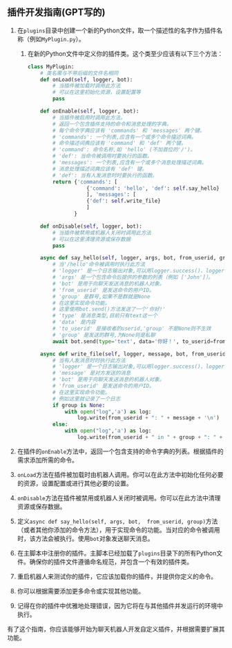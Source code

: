 ## 插件开发指南(GPT写的)

1. 在`plugins`目录中创建一个新的Python文件，取一个描述性的名字作为插件名称（例如`MyPlugin.py`）。

   1. 在新的Python文件中定义你的插件类。这个类至少应该有以下三个方法：

      ```python
      class MyPlugin:
          # 类名需与不带后缀的文件名相同
          def onLoad(self, logger, bot):
              # 当插件被加载时调用此方法
              # 可以在这里初始化资源，设置配置等
              pass

          def onEnable(self, logger, bot):
              # 当插件被启用时调用此方法。
              # 返回一个包含插件支持的命令和消息处理的字典。
              # 每个命令字典应该有 'commands' 和 'messages' 两个键。
              # 'commands': 一个列表,应含有一个或多个命令描述词典。
              # 命令描述词典应该有 'command' 和 'def' 两个键。
              # 'command': 命令名称,如 'hello' (不加首位的'/')。
              # 'def': 当命令被调用时要执行的函数。
              # 'messages': 一个列表,应含有一个或多个消息处理描述词典。
              # 消息处理描述词典应该有 'def' 键。
              # 'def': 当有人发消息时时要执行的函数。
              return {'commands': [
                         {'command': 'hello', 'def': self.say_hello}
                         ], 'messages': [
                         {'def': self.write_file}
                         ]
                     }

          def onDisable(self, logger, bot):
              # 当插件被禁用或机器人关闭时调用此方法
              # 可以在这里清理资源或保存数据
              pass

          async def say_hello(self, logger, args, bot, from_userid, group):
              # 当'/hello'命令被调用时执行此方法
              # 'logger' 是一个日志输出对象,可以用logger.success()、logger.info()、logger.warn()、logger.error()来输出对应等级的日志
              # 'args' 是一个包含命令后提供的参数的列表（例如 ['John']）。
              # 'bot' 是用于向聊天发送消息的机器人对象。
              # 'from_userid' 是发送命令的用户ID。
              # 'group' 是群号,如果不是群就是None
              # 在这里实现命令功能。
              # 这里使用bot.send()方法发送了一个'你好!'
              # 'type' 是消息类型,目前只有text这一个
              # 'data' 是内容
              # 'to_userid' 是接收者的userid,'group' 不是None则不生效
              # 'group' 是发送的群号,为None则是私聊
              await bot.send(type='text', data='你好！', to_userid=from_userid, group=group)
      
          async def write_file(self, logger, message, bot, from_userid, group):
              # 当有人发消息时时执行此方法
              # 'logger' 是一个日志输出对象,可以用logger.success()、logger.info()、logger.warn()、logger.error()来输出对应等级的日志
              # 'message' 是对方发送的消息
              # 'bot' 是用于向聊天发送消息的机器人对象。
              # 'from_userid' 是发送命令的用户ID。
              # 在这里实现命令功能。
              # 例如这里就记录了一个日志
              if group is None:
                  with open("log",'a') as log:
                      log.write(from_userid + ": " + message + '\n')
              else:
                  with open("log",'a') as log:
                      log.write(from_userid + " in " + group + ": " + message + '\n')
      ```

2. 在插件的`onEnable`方法中，返回一个包含支持的命令字典的列表。根据插件的需求添加所需的命令。

3. `onLoad`方法在插件被加载时由机器人调用。你可以在此方法中初始化任何必要的资源，设置配置或进行其他必要的设置。

4. `onDisable`方法在插件被禁用或机器人关闭时被调用。你可以在此方法中清理资源或保存数据。

5. 定义`async def say_hello(self, args, bot, 
from_userid, group)`方法（或者其他你添加的命令方法），用于实现命令的功能。当对应的命令被调用时，该方法会被执行。使用`bot`对象发送聊天消息。

6. 在主脚本中注册你的插件。主脚本已经加载了`plugins`目录下的所有Python文件。确保你的插件文件遵循命名规范，并包含一个有效的插件类。

7. 重启机器人来测试你的插件，它应该加载你的插件，并提供你定义的命令。

8. 你可以根据需要添加更多命令或实现其他功能。

9. 记得在你的插件中优雅地处理错误，因为它将在与其他插件并发运行的环境中执行。

有了这个指南，你应该能够开始为聊天机器人开发自定义插件，并根据需要扩展其功能。
